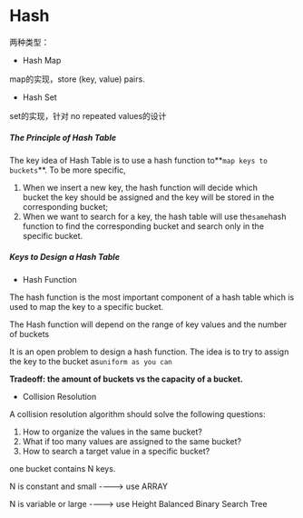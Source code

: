 # Hash

两种类型：

* Hash Map

map的实现，store \(key, value\) pairs. 

* Hash Set

set的实现，针对 no repeated values的设计



##### The Principle of Hash Table

The key idea of Hash Table is to use a hash function to**`map keys to buckets`**. To be more specific,

1. When we insert a new key, the hash function will decide which bucket the key should be assigned and the key will be stored in the corresponding bucket;
2. When we want to search for a key, the hash table will use the`same`hash function to find the corresponding bucket and search only in the specific bucket.



##### Keys to Design a Hash Table

* Hash Function 

The hash function is the most important component of a hash table which is used to map the key to a specific bucket.

The Hash function will depend on the range of key values and the number of buckets

It is an open problem to design a hash function. The idea is to try to assign the key to the bucket as`uniform as you can`

**Tradeoff:   the amount of buckets   vs   the capacity of a bucket.** 

* Collision Resolution 

A collision resolution algorithm should solve the following questions:

1. How to organize the values in the same bucket?
2. What if too many values are assigned to the same bucket?
3. How to search a target value in a specific bucket?

 one  bucket  contains  N  keys.

N is constant and small  ----&gt;  use ARRAY

N is variable or large  ----&gt;  use  Height Balanced Binary Search Tree





  












